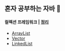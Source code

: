 ## 혼자 공부하는 자바 📝

<h4>컬렉션 프레임워크 | <a href="https://github.com/2SunE/Java-study/blob/master/src/ch13/exam01/list.md">정리</a></h4>
<ul>
	<li>
		<a href="https://github.com/2SunE/Java-study/blob/master/src/ch13/exam01/ArrayListExample.java">ArrayList</a>
	</li>
	<li>
		<a href="https://github.com/2SunE/Java-study/blob/master/src/ch13/exam01/VectorExample.java">Vector</a>
	</li>
	<li>
		<a href="https://github.com/2SunE/Java-study/blob/master/src/ch13/exam01/LinkedListExample.java">LinkedList</a>
	</li>
</ul>
